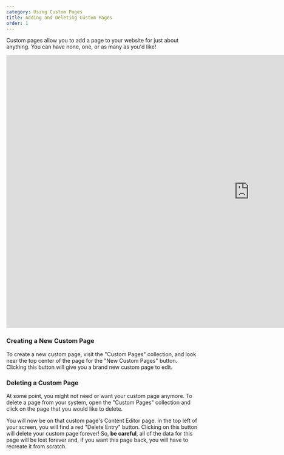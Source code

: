 ```yaml
---
category: Using Custom Pages
title: Adding and Deleting Custom Pages
order: 1
---
```

Custom pages allow you to add a page to your website for just about anything. You can have none, one, or as many as you'd like!

<iframe width="1280" height="720" src="https://www.youtube.com/embed/ScMzIvxBSi4" frameborder="0" allow="accelerometer; autoplay; encrypted-media; gyroscope; picture-in-picture" allowfullscreen></iframe>

### Creating a New Custom Page

To create a new custom page, visit the "Custom Pages" collection, and look near the top center of the page for the "New Custom Pages" button. Clicking this button will give you a brand new custom page to edit.

### Deleting a Custom Page

At some point, you might not need or want your custom page anymore. To delete a page from your system, open the "Custom Pages" collection and click on the page that you would like to delete.

You will now be on that custom page's Content Editor page. In the top left of your screen, you will find a red "Delete Entry" button. Clicking on this button will delete your custom page forever! So, **be careful**, all of the data for this page will be lost forever and, if you want this page back, you will have to recreate it from scratch.